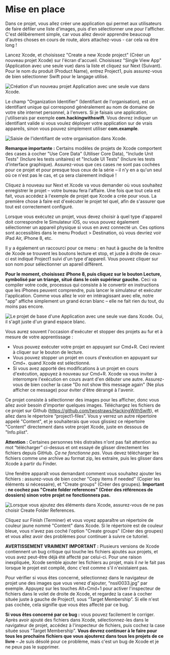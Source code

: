 # Mise en place

Dans ce projet, vous allez créer une application qui permet aux utilisateurs de faire défiler une liste d'images, puis d'en sélectionner une pour l'afficher. C'est délibérement simple, car vous allez devoir apprendre beaucoup d'autres choses en cours de route, alors attachez-vous - car cela va être long !

Lancez Xcode, et choisissez "Create a new Xcode project" (Créer un nouveau projet Xcode) sur l'écran d'accueil. Choisissez "Single View App" (Application avec une seule vue) dans la liste et cliquez sur Next (Suivant). Pour le nom du produit (Product Name), entrez Project1, puis assurez-vous de bien sélectionner Swift pour le langage utilisé.

![Création d'un nouveau projet Application avec une seule vue dans Xcode.](1-4.png)

Le champ "Organization Identifier" (Identifiant de l'organisation), est un identifiant unique qui correspond généralement au nom de domaine de votre site internet personnel, à l'envers. Si je faisais une application, j'utiliserais par exemple **com.hackingwithswift**. Vous devrez indiquer un identifiant valide si vous voulez déployer votre application sur de vrais appareils, sinon vous pouvez simplement utiliser **com.example**.

![Saisie de l'identifiant de votre organisation dans Xcode.](1-5.png)

**Remarque importante :** Certains modèles de projets de Xcode comportent des cases à cocher "Use Core Data" (Utiliser Core Data), "Include Unit Tests"  (Inclure les tests unitaires) et "Include UI Tests" (Inclure les tests d'interface graphique). Assurez-vous que ces cases ne sont pas cochées pour ce projet et pour presque tous ceux de la série – il n'y en a qu'un seul où ce n'est pas le cas, et ça sera clairement indiqué !

Cliquez à nouveau sur Next et Xcode va vous demander où vous souhaitez enregistrer le projet – votre bureau fera l'affaire. Une fois que tout cela est fait, vous accédez à l'exemple de projet que Xcode a crée pour vous. La première chose à faire est d'exécuter le projet tel quel, afin de s'assurer que tout est correctement configuré.

Lorsque vous exécutez un projet, vous devez choisir à quel type d'appareil doit correspondre le Simulateur iOS, ou vous pouvez également sélectionner un appareil physique si vous en avez connecté un. Ces options sont accessibles dans le menu Product > Destination, où vous devriez voir iPad Air, iPhone 8, etc.

Il y a également un raccourci pour ce menu : en haut à gauche de la fenêtre de Xcode se trouvent les boutons lecture et stop, et juste à droite de ceux-ci est indiqué Project1 suivi d'un type d'appareil. Vous pouvez cliquer sur son nom pour sélectionner un apareil différent.

**Pour le moment, choisissez iPhone 8, puis cliquez sur le bouton Lecture, symbolisé par un triange, situé dans le coin supérieur gauche.** Ceci va compiler votre code, processus qui consiste à le convertir en instructions que les iPhones peuvent comprendre, puis lancer le simulateur et exécuter l'application. Comme vous allez le voir en intéragissant avec elle, notre "app" affiche simplement un grand écran blanc – elle ne fait rien du tout, du moins pas encore.

![Le projet de base d'une Application avec une seule vue dans Xcode. Oui, il s'agit juste d'un grand espace blanc.](1-6.png)

Vous aurez souvent l'occasion d'exécuter et stopper des projets au fur et à mesure de votre apprentissage :

- Vous pouvez exécuter votre projet en appuyant sur Cmd+R. Ceci revient à cliquer sur le bouton de lecture.
- Vous pouvez stopper un projet en cours d'exécution en appuyant sur Cmd+. quand Xcode est sélectionné.
- Si vous avez apporté des modifications à un projet en cours d'exécution, appuyez à nouveau sur Cmd+R. Xcode va vous inviter à interrompre l'exécution en cours avant d'en débuter une autre. Assurez-vous de bien cocher la case "Do not show this message again" (Ne plus afficher ce message) pour éviter d'être dérangé à l'avenir.

Ce projet consiste à sélectionner des images pour les afficher, donc vous allez avoir besoin d'importer quelques images. Téléchargez les fichiers de ce projet sur Github (<https://github.com/twostraws/HackingWithSwift>), et allez dans le répertoire “project1-files”. Vous y verrez un autre répertoire appelé "Content", et je souhaiterais que vous glissiez ce répertoire "Content" directement dans votre projet Xcode, juste en dessous de "Info.plist".

**Attention :** Certaines personnes très distraites n'ont pas fait attention au mot “télécharger” ci-dessus et ont essayé de glisser directement les fichiers depuis GitHub. *Ça ne fonctionne pas*. Vous devez télécharger les fichiers comme une archive au format zip, les extraire, puis les glisser dans Xcode à partir du Finder.

Une fenêtre apparaît vous demandant comment vous souhaitez ajouter les fichiers : assurez-vous de bien cocher "Copy items if needed" (Copier les éléments si nécessaire), et "Create groups" (Créer des groupes). **Important : ne cochez pas "Create folder references" (Créer des références de dossiers) sinon votre projet ne fonctionnera pas.**

![Lorsque vous ajoutez des éléments dans Xcode, assurez-vous de ne pas choisir Create Folder References.](1-7.png)

Cliquez sur Finish (Terminer) et vous voyez apparaître un répertoire de couleur jaune nommé "Content" dans Xcode. Si le répertoire est de couleur bleue, vous n'avez pas coché l'option "Create groups" (Créer des groupes) et vous allez avoir des problèmes pour continuer à suivre ce tutoriel.

**AVERTISSEMENT VRAIMENT IMPORTANT :** Plusieurs versions de Xcode contiennent un bug critique qui touche les fichiers ajoutés aux projets, et vous avez peut-être déjà été affecté par celui-ci. Pour une raison inexpliquée, Xcode semble ajouter les fichiers au projet, mais il *ne* le fait pas lorsque le projet est compilé, donc c'est comme s'il n'existaient pas.

Pour vérifier si vous êtes concerné, sélectionnez dans le navigateur de projet une des images que vous venez d'ajouter, “nssl0033.jpg” par exemple. Appuyez sur les touches Alt+Cmd+1 pour activer l'inspecteur de fichiers dans le volet de droite de Xcode, et regardez la case à cocher située juste à gauche de Project1, sous “Target Membership”. Si elle n'est pas cochée, cela signifie que vous êtes affecté par ce bug.

**Si vous êtes concerné par ce bug :** vous pouvez facilement le corriger. Après avoir ajouté des fichiers dans Xcode, sélectionnez-les dans le navigateur de projet, accédez à l'inspecteur de fichiers, puis cochez la case située sous "Target Membership". **Vous devrez continuer à le faire pour tous les prochains fichiers que vous ajouterez dans tous les projets de ce livre** – Je suis désolé pour ce problème, mais c'est un bug de Xcode et je ne peux pas le supprimer.
